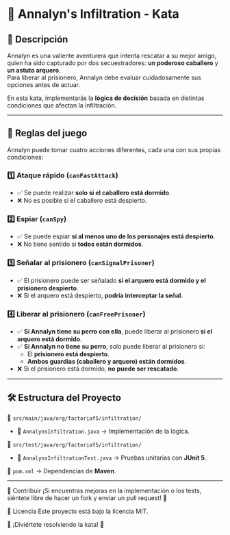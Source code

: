 # 🏹 Annalyn's Infiltration - Kata

## 📌 Descripción

Annalyn es una valiente aventurera que intenta rescatar a su mejor amigo, quien ha sido capturado por dos secuestradores: **un poderoso caballero** y **un astuto arquero**.  
Para liberar al prisionero, Annalyn debe evaluar cuidadosamente sus opciones antes de actuar.  

En esta kata, implementarás la **lógica de decisión** basada en distintas condiciones que afectan la infiltración.  

---

## 🎯 **Reglas del juego**
Annalyn puede tomar cuatro acciones diferentes, cada una con sus propias condiciones:

### 1️⃣ **Ataque rápido (`canFastAttack`)**
- ✅ Se puede realizar **solo si el caballero está dormido**.
- ❌ No es posible si el caballero está despierto.

### 2️⃣ **Espiar (`canSpy`)**
- ✅ Se puede espiar **si al menos uno de los personajes está despierto**.
- ❌ No tiene sentido si **todos están dormidos**.

### 3️⃣ **Señalar al prisionero (`canSignalPrisoner`)**
- ✅ El prisionero puede ser señalado **si el arquero está dormido y el prisionero despierto**.
- ❌ Si el arquero está despierto, **podría interceptar la señal**.

### 4️⃣ **Liberar al prisionero (`canFreePrisoner`)**
- ✅ **Si Annalyn tiene su perro con ella**, puede liberar al prisionero **si el arquero está dormido**.  
- ✅ **Si Annalyn no tiene su perro**, solo puede liberar al prisionero si:  
  - El **prisionero está despierto**.
  - **Ambos guardias (caballero y arquero) están dormidos**.
- ❌ Si el prisionero está dormido, **no puede ser rescatado**.

---

## 🛠 **Estructura del Proyecto**
📂 `src/main/java/org/factoriaf5/infiltration/`
- 📄 `AnnalynsInfiltration.java` → Implementación de la lógica.

📂 `src/test/java/org/factoriaf5/infiltration/`
- 📄 `AnnalynsInfiltrationTest.java` → Pruebas unitarias con **JUnit 5**.

📄 `pom.xml` → Dependencias de **Maven**.

---


🤝 Contribuir
¡Si encuentras mejoras en la implementación o los tests, siéntete libre de hacer un fork y enviar un pull request! 🚀

📜 Licencia
Este proyecto está bajo la licencia MIT.

🔹 ¡Diviértete resolviendo la kata! 🔹
